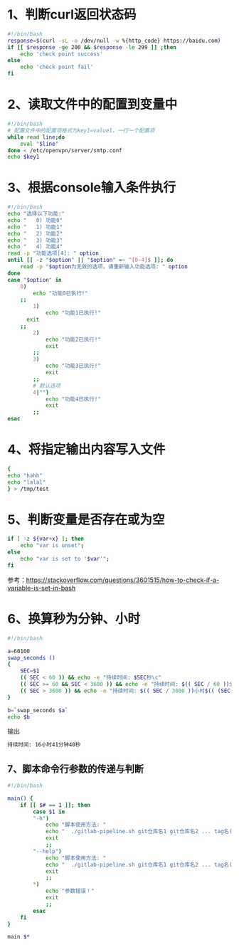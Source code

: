 # 1、判断curl返回状态码

```bash
#!/bin/bash
response=$(curl -sL -o /dev/null -w %{http_code} https://baidu.com)
if [[ $response -ge 200 && $response -le 299 ]] ;then 
	echo 'check point success'
else 
	echo 'check point fail'
fi
```

# 2、读取文件中的配置到变量中

```bash
#!/bin/bash
# 配置文件中的配置项格式为key1=value1，一行一个配置项
while read line;do
	eval "$line"
done < /etc/openvpn/server/smtp.conf
echo $key1
```

# 3、根据console输入条件执行

```bash
#!/bin/bash
echo "选择以下功能:"
echo "   0) 功能0"
echo "   1) 功能1"
echo "   2) 功能2"
echo "   3) 功能3"
echo "   4) 功能4"
read -p "功能选项[4]: " option
until [[ -z "$option" || "$option" =~ ^[0-4]$ ]]; do
	read -p "$option为无效的选项，请重新输入功能选项: " option
done
case "$option" in
    0) 
    	echo "功能0已执行!" 
    ;;
		1)
			echo "功能1已执行!" 
      exit
    ;;
		2)
			echo "功能2已执行!" 
			exit
		;;
		3)
			echo "功能3已执行!"  
			exit
		;;
		# 默认选项
		4|"")
			echo "功能4已执行!" 
			exit
		;;
esac
```

# 4、将指定输出内容写入文件

```bash
{
echo "hahh"
echo "lalal"
} > /tmp/test
```

# 5、判断变量是否存在或为空

```bash
if [ -z ${var+x} ]; then 
	echo "var is unset"; 
else 
	echo "var is set to '$var'"; 
fi
```

参考：https://stackoverflow.com/questions/3601515/how-to-check-if-a-variable-is-set-in-bash

# 6、换算秒为分钟、小时

```bash
#!/bin/bash

a=60100
swap_seconds ()
{
    SEC=$1
    (( SEC < 60 )) && echo -e "持续时间: $SEC秒\c"
    (( SEC >= 60 && SEC < 3600 )) && echo -e "持续时间: $(( SEC / 60 ))分钟$(( SEC % 60 ))秒\c"
    (( SEC > 3600 )) && echo -e "持续时间: $(( SEC / 3600 ))小时$(( (SEC % 3600) / 60 ))分钟$(( (SEC % 3600) % 60 ))秒\c"
}

b=`swap_seconds $a`
echo $b
```

输出

```bash
持续时间: 16小时41分钟40秒
```

## 7、脚本命令行参数的传递与判断

```bash
#!/bin/bash

main() {
	if [[ $# == 1 ]]; then
        case $1 in
        "-h")
            echo "脚本使用方法: "
            echo "  ./gitlab-pipeline.sh git仓库名1 git仓库名2 ... tag名(tag命名规则为: *-v加数字)"
            exit
            ;;
        "--help")
            echo "脚本使用方法: "
            echo "  ./gitlab-pipeline.sh git仓库名1 git仓库名2 ... tag名(tag命名规则为: *-v加数字)"
            exit
            ;;
        *)
            echo "参数错误！"
            exit
            ;;
        esac
    fi
}

main $*
```



